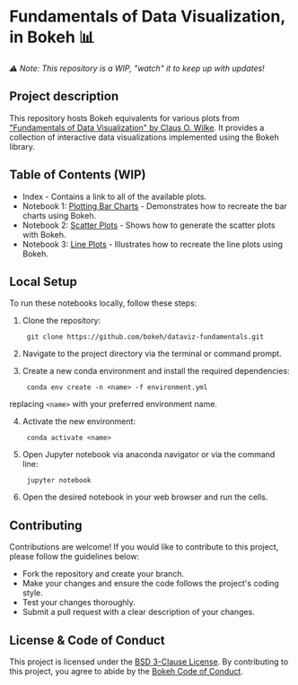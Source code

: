 # Fundamentals of Data Visualization, in Bokeh 📊

*⚠️ Note: This repository is a WIP, "watch" it to keep up with updates!*

## Project description

This repository hosts Bokeh equivalents for various plots from ["Fundamentals of Data Visualization" by Claus O. Wilke](https://clauswilke.com/dataviz/). It provides a collection of interactive data visualizations implemented using the Bokeh library.

## Table of Contents (WIP)

- Index - Contains a link to all of the available plots.
- Notebook 1: [Plotting Bar Charts](notebooks/bar_charts.ipynb) - Demonstrates how to recreate the bar charts using Bokeh.
- Notebook 2: [Scatter Plots](notebooks/scatter_plots.ipynb) - Shows how to generate the scatter plots with Bokeh.
- Notebook 3: [Line Plots](notebooks/line_plots.ipynb) - Illustrates how to recreate the line plots using Bokeh.

## Local Setup

To run these notebooks locally, follow these steps:

1. Clone the repository:

        git clone https://github.com/bokeh/dataviz-fundamentals.git

2. Navigate to the project directory via the terminal or command prompt.

3. Create a new conda environment and install the required dependencies:

        conda env create -n <name> -f environment.yml

replacing `<name>` with your preferred environment name.

4. Activate the new environment:

        conda activate <name>

5. Open Jupyter notebook via anaconda navigator or via the command line:

        jupyter notebook

6. Open the desired notebook in your web browser and run the cells.

## Contributing

Contributions are welcome! If you would like to contribute to this project, please follow the guidelines below:

- Fork the repository and create your branch.
- Make your changes and ensure the code follows the project's coding style.
- Test your changes thoroughly.
- Submit a pull request with a clear description of your changes.

## License & Code of Conduct

This project is licensed under the [BSD 3-Clause License](https://github.com/bokeh/bokeh/blob/branch-3.1/LICENSE.txt). By contributing to this project, you agree to abide by the [Bokeh Code of Conduct](https://github.com/bokeh/bokeh/blob/branch-3.1/docs/CODE_OF_CONDUCT.md).
